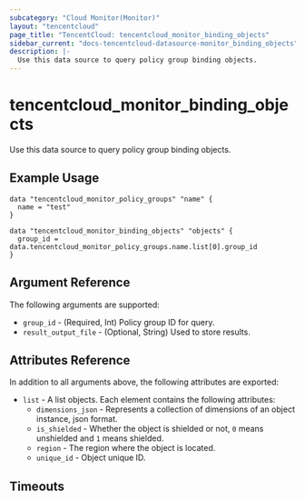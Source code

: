 ```yaml
---
subcategory: "Cloud Monitor(Monitor)"
layout: "tencentcloud"
page_title: "TencentCloud: tencentcloud_monitor_binding_objects"
sidebar_current: "docs-tencentcloud-datasource-monitor_binding_objects"
description: |-
  Use this data source to query policy group binding objects.
---
```


# tencentcloud_monitor_binding_objects

Use this data source to query policy group binding objects.

## Example Usage

```hcl
data "tencentcloud_monitor_policy_groups" "name" {
  name = "test"
}

data "tencentcloud_monitor_binding_objects" "objects" {
  group_id = data.tencentcloud_monitor_policy_groups.name.list[0].group_id
}
```

## Argument Reference

The following arguments are supported:

* `group_id` - (Required, Int) Policy group ID for query.
* `result_output_file` - (Optional, String) Used to store results.

## Attributes Reference

In addition to all arguments above, the following attributes are exported:

* `list` - A list objects. Each element contains the following attributes:
  * `dimensions_json` - Represents a collection of dimensions of an object instance, json format.
  * `is_shielded` - Whether the object is shielded or not, `0` means unshielded and `1` means shielded.
  * `region` - The region where the object is located.
  * `unique_id` - Object unique ID.


## Timeouts

<no value>


